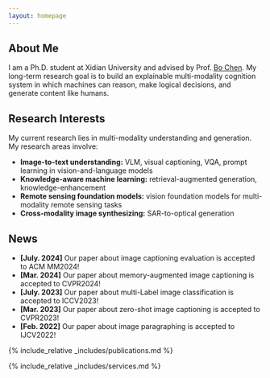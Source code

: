 ```yaml
---
layout: homepage
---
```


## About Me

I am a Ph.D. student at Xidian University and advised by Prof. [Bo Chen](https://web.xidian.edu.cn/bchen/).  My long-term research goal is to build an explainable multi-modality cognition system in which machines can reason, make logical decisions, and generate content like humans. 

## Research Interests
My current research lies in multi-modality understanding and generation. My research areas involve:
- **Image-to-text understanding:** VLM, visual captioning, VQA, prompt learning in vision-and-language models
- **Knowledge-aware machine learning:** retrieval-augmented generation, knowledge-enhancement
- **Remote sensing foundation models:** vision foundation models for multi-modality remote sensing tasks
- **Cross-modality image synthesizing:** SAR-to-optical generation

## News
- **[July. 2024]** Our paper about image captioning evaluation is accepted to ACM MM2024!
- **[Mar. 2024]** Our paper about memory-augmented image captioning is accepted to CVPR2024!
- **[July. 2023]** Our paper about multi-Label image classification is accepted to ICCV2023!
- **[Mar. 2023]** Our paper about zero-shot image captioning is accepted to CVPR2023!
- **[Feb. 2022]** Our paper about image paragraphing is accepted to IJCV2022!

{% include_relative _includes/publications.md %}

{% include_relative _includes/services.md %}
